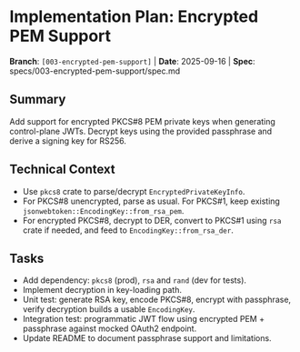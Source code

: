 # Implementation Plan: Encrypted PEM Support

**Branch**: `[003-encrypted-pem-support]` | **Date**: 2025-09-16 | **Spec**: specs/003-encrypted-pem-support/spec.md

## Summary
Add support for encrypted PKCS#8 PEM private keys when generating control-plane JWTs. Decrypt keys using the provided passphrase and derive a signing key for RS256.

## Technical Context
- Use `pkcs8` crate to parse/decrypt `EncryptedPrivateKeyInfo`.
- For PKCS#8 unencrypted, parse as usual. For PKCS#1, keep existing `jsonwebtoken::EncodingKey::from_rsa_pem`.
- For encrypted PKCS#8, decrypt to DER, convert to PKCS#1 using `rsa` crate if needed, and feed to `EncodingKey::from_rsa_der`.

## Tasks
- Add dependency: `pkcs8` (prod), `rsa` and `rand` (dev for tests).
- Implement decryption in key-loading path.
- Unit test: generate RSA key, encode PKCS#8, encrypt with passphrase, verify decryption builds a usable `EncodingKey`.
- Integration test: programmatic JWT flow using encrypted PEM + passphrase against mocked OAuth2 endpoint.
- Update README to document passphrase support and limitations.
